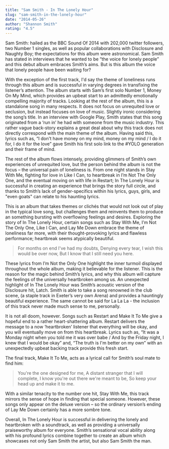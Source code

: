 ```yaml
---
title: "Sam Smith - In The Lonely Hour"
slug: "sam-smith-in-the-lonely-hour"
date: "2014-05-26"
author: "Shannon Smith"
rating: "4.5"
---
```


Sam Smith: hailed as the BBC Sound Of 2014 with 202,000 twitter followers, two Number 1 singles, as well as popular collaborations with Disclosure and Naughty Boy; the expectations for this album were astronomical. Sam Smith has stated in interviews that he wanted to be “the voice for lonely people” and this debut album embraces Smith’s aims. But is this album the voice that lonely people have been waiting for?

With the exception of the first track, I'd say the theme of loneliness runs through this album and is successful in varying degrees in transfixing the listener’s attention. The album starts with Sam’s first solo Number 1, Money On My Mind, which provides an upbeat start to an admittedly emotionally compelling majority of tracks. Looking at the rest of the album, this is a standalone song in many respects. It does not focus on unrequited love or seclusion, but instead focuses on love of music. Slightly ironic considering the song’s title. In an interview with Google Play, Smith states that this song originated from a ‘run in’ he had with someone from the music industry. This rather vague back-story explains a great deal about why this track does not directly correspond with the main theme of the album. Having said this, lyrics such as, “I don't have money on my mind, money on my mind / I do it for, I do it for the love” gave Smith his first solo link to the #YOLO generation and their frame of mind.

The rest of the album flows intensely, providing glimmers of Smith’s own experiences of unrequited love, but the person behind the album is not the focus – the universal pain of loneliness is. From one night stands in Stay With Me, fighting for love in Like I Can, to heartbreak in I’m Not The Only One, and the eventual moving on with life in Restart; In The Lonely Hour is successful in creating an experience that brings the story full circle, and thanks to Smith’s lack of gender-specifics within his lyrics, guys, girls, and "even goats" can relate to his haunting lyrics.

This is an album that takes themes or clichés that would not look out of play in the typical love song, but challenges them and reinvents them to produce an something bursting with overflowing feelings and desires. Exploring the story of In The Lonely Hour, certain songs such as Stay With Me, I’m Not The Only One, Like I Can, and Lay Me Down embrace the theme of loneliness far more, with their thought-provoking lyrics and flawless performance; heartbreak seems atypically beautiful.

> For months on end I've had my doubts, Denying every tear, I wish this would be over now, But I know that I still need you here.

These lyrics from I’m Not the Only One highlight the inner turmoil displayed throughout the whole album, making it believable for the listener. This is the reason for the magic behind Smith’s lyrics, and why this album will capture the feelings of the universally heartbroken among us. An unexpected highlight of In The Lonely Hour was Smith’s acoustic version of the Disclosure hit, Latch. Smith is able to take a song renowned in the club scene, (a staple track in Exeter’s very own Arena) and provides a hauntingly beautiful experience. The same cannot be said for La La La - the inclusion of this track never made much sense to me, personally.

It is not all doom, however. Songs such as Restart and Make It To Me give a hopeful end to a rather heart-shattering album. Restart delivers the message to a now ‘heartbroken’ listener that everything will be okay, and you will eventually move on from this heartbreak. Lyrics such as, “It was a Monday night when you told me it was over babe / And by the Friday night, I knew that I would be okay” and, “The truth is I'm better on my own” with an unexpectedly upbeat backing track provide this fresh start.

The final track, Make It To Me, acts as a lyrical call for Smith’s soul mate to find him:

> You're the one designed for me, A distant stranger that I will complete, I know you're out there we're meant to be, So keep your head up and make it to me.

With a similar tenacity to the number one hit, Stay With Me, this track mirrors the sense of hope in finding that special someone. However, these songs only appear on the deluxe version – so the ordinary version’s ending of Lay Me Down certainly has a more sombre tone.

Overall, In The Lonely Hour is successful in delivering the lonely and heartbroken with a soundtrack, as well as providing a universally praiseworthy album for everyone. Smith’s sensational vocal ability along with his profound lyrics combine together to create an album which showcases not only Sam Smith the artist, but also Sam Smith the man.
